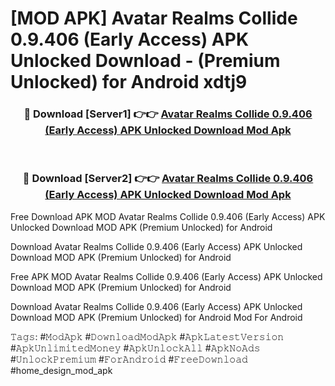 # [MOD APK] Avatar Realms Collide 0.9.406 (Early Access) APK Unlocked Download - (Premium Unlocked) for Android xdtj9



<div align="center">
<h3>🔴 Download [Server1] 👉👉 <a href="https://momento.my/?title=Avatar_Realms_Collide_0.9.406_(Early_Access)_APK_Unlocked_Download">Avatar Realms Collide 0.9.406 (Early Access) APK Unlocked Download Mod Apk</a></h3><br>

<h3>🔴 Download [Server2] 👉👉 <a href="https://momento.my/?title=Avatar_Realms_Collide_0.9.406_(Early_Access)_APK_Unlocked_Download">Avatar Realms Collide 0.9.406 (Early Access) APK Unlocked Download Mod Apk</a></h3>
</div>



Free Download APK MOD Avatar Realms Collide 0.9.406 (Early Access) APK Unlocked Download MOD APK (Premium Unlocked) for Android

Download Avatar Realms Collide 0.9.406 (Early Access) APK Unlocked Download MOD APK (Premium Unlocked) for Android

Free APK MOD Avatar Realms Collide 0.9.406 (Early Access) APK Unlocked Download MOD APK (Premium Unlocked) for Android

Download Avatar Realms Collide 0.9.406 (Early Access) APK Unlocked Download MOD APK (Premium Unlocked) for Android Mod For Android

𝚃𝚊𝚐𝚜: #𝙼𝚘𝚍𝙰𝚙𝚔 #𝙳𝚘𝚠𝚗𝚕𝚘𝚊𝚍𝙼𝚘𝚍𝙰𝚙𝚔 #𝙰𝚙𝚔𝙻𝚊𝚝𝚎𝚜𝚝𝚅𝚎𝚛𝚜𝚒𝚘𝚗 #𝙰𝚙𝚔𝚄𝚗𝚕𝚒𝚖𝚒𝚝𝚎𝚍𝙼𝚘𝚗𝚎𝚢 #𝙰𝚙𝚔𝚄𝚗𝚕𝚘𝚌𝚔𝙰𝚕𝚕 #𝙰𝚙𝚔𝙽𝚘𝙰𝚍𝚜 #𝚄𝚗𝚕𝚘𝚌𝚔𝙿𝚛𝚎𝚖𝚒𝚞𝚖 #𝙵𝚘𝚛𝙰𝚗𝚍𝚛𝚘𝚒𝚍 #𝙵𝚛𝚎𝚎𝙳𝚘𝚠𝚗𝚕𝚘𝚊𝚍 #home_design_mod_apk
